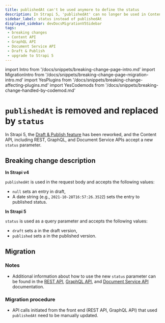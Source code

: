 ```yaml
---
title: publishedAt can't be used anymore to define the status
description: In Strapi 5, 'publishedAt' can no longer be used in Content API calls to set the status. The new status parameter can be used and accepts 2 different values, draft and published.
sidebar_label: status instead of publishedAt
displayed_sidebar: devDocsMigrationV5Sidebar
tags:
 - breaking changes
 - Content API
 - GraphQL API
 - Document Service API
 - Draft & Publish
 - upgrade to Strapi 5
---
```


import Intro from '/docs/snippets/breaking-change-page-intro.md'
import MigrationIntro from '/docs/snippets/breaking-change-page-migration-intro.md'
import YesPlugins from '/docs/snippets/breaking-change-affecting-plugins.md'
import YesCodemods from '/docs/snippets/breaking-change-handled-by-codemod.md'

# `publishedAt` is removed and replaced by `status`

In Strapi 5, the [Draft & Publish feature](/user-docs/content-manager/saving-and-publishing-content) has been reworked, and the Content API, including REST, GraphQL, and Document Service APIs accept a new `status` parameter.

<Intro />

<YesPlugins />
<YesCodemods />

## Breaking change description

<SideBySideContainer>

<SideBySideColumn>

**In Strapi v4**

`publishedAt` is used in the request body and accepts the following values:

- `null` sets an entry in draft,
- A date string (e.g., `2021-10-28T16:57:26.352Z`) sets the entry to published status.

</SideBySideColumn>

<SideBySideColumn>

**In Strapi 5**

`status` is used as a query parameter and accepts the following values:

- `draft` sets a in the draft version,
- `published` sets a in the published version.

</SideBySideColumn>

</SideBySideContainer>

## Migration

<MigrationIntro />

### Notes

* Additional information about how to use the new `status` parameter can be found in the [REST API](/dev-docs/api/rest/filters-locale-publication#status), [GraphQL API](/dev-docs/api/graphql#status), and [Document Service API](/dev-docs/api/document-service/status) documentation.

### Migration procedure

* API calls initiated from the front end (REST API, GraphQL API) that used `publishedAt` need to be manually updated.
